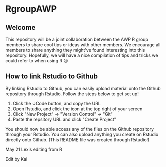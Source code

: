 # RgroupAWP

## Welcome
This repository will be a joint collaboration between the AWP R group members to share cool tips or ideas with other members. We encourage all members to share anything they might've found interesting into this repository. Hopefully, we will have a nice compilation of tips and tricks we could refer to when using R :smiley:


## How to link Rstudio to Github
By linking Rstudio to Github, you can easily upload material onto the Github repository through Rstudio. Follow the steps below to get set up!
1. Click the ↓Code button, and copy the URL
2. Open Rstudio, and click the icon at the top right of your screen
3. Click "New Project" → "Version Control" → "Git"
4. Paste the repsitory URL and click "Create Project"

You should now be able access any of the files on the Github repository through your Rstudio. You can also upload anything you create on Rstudio directly onto Github. (This README file was created through Rstudio!)


May 21 Lexis editing from R

Edit by Kai


